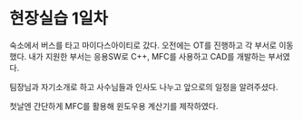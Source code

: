 <h1>현장실습 1일차</h1>

숙소에서 버스를 타고 마이다스아이티로 갔다.
오전에는 OT를 진행하고 각 부서로 이동했다.
내가 지원한 부서는 응용SW로 C++, MFC를 사용하고 CAD를 개발하는 부서였다.

팀장님과 자기소개로 하고 사수님들과 인사도 나누고 앞으로의 일정을 알려주셨다.

첫날엔 간단하게 MFC를 활용해 윈도우용 계산기를 제작하였다.
